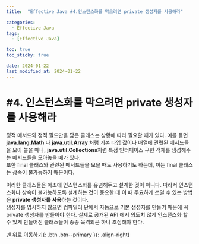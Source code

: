 ```yaml
---
title:  "Effective Java #4.인스턴스화를 막으려면 private 생성자를 사용해라" 

categories:
  - Effective Java
tags:
  - [Effective Java]

toc: true
toc_sticky: true

date: 2024-01-22
last_modified_at: 2024-01-22
---
```



# #4. 인스턴스화를 막으려면 private 생성자를 사용해라

정적 메서드와 정적 필드만을 담은 클래스는 상황에 따라 필요할 때가 있다. 예를 들면 **java.lang.Math** 나 **java.util.Array** 처럼 기본 타입 값이나 배열에 관련된 메서드들을 모아 놓을 때나, 
**java.util.Collections**처럼 특정 인터페이스 구현 객체를 생성해주는 메서드들을 모아놓을 때가 있다.  
또한 final 클래스와 관련된 메서드들을 모을 때도 사용하기도 하는데, 이는 final 클래스는 상속이 불가능하기 때문이다.  
  
  
이러한 클래스들은 애초에 인스턴스화를 유념해두고 설계한 것이 아니다. 따라서 인스턴스화나 상속이 불가능하도록 설계하는 것이 중요한 데 이 때 주요하게 쓰일 수 있는 방법은 
**private 생성자를 사용**하는 것이다.  
생성자를 명시하지 않으면 컴파일러 단에서 자동으로 기본 생성자를 만들기 때문에 꼭 private 생성자를 만들어야 한다. 실제로 공개된 API 에서 의도치 않게 인스턴스화 할 수 있게 만들어진 클래스들이 종종 
목격되곤 하니 조심해야 한다.

[맨 위로 이동하기](#){: .btn .btn--primary }{: .align-right}
